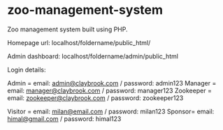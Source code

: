 # zoo-management-system

Zoo management system built using PHP.

Homepage url: localhost/foldername/public_html/
  
Admin dashboard: localhost/foldername/admin/public_html
  
Login details:

Admin = email: admin@claybrook.com / password: admin123
Manager = email: manager@claybrook.com / password: manager123
Zookeeper = email: zookeeper@claybrook.com / password: zookeeper123

Visitor = email: milan@email.com / password: milan123
Sponsor= email: himal@gmail.com / password: himal123
